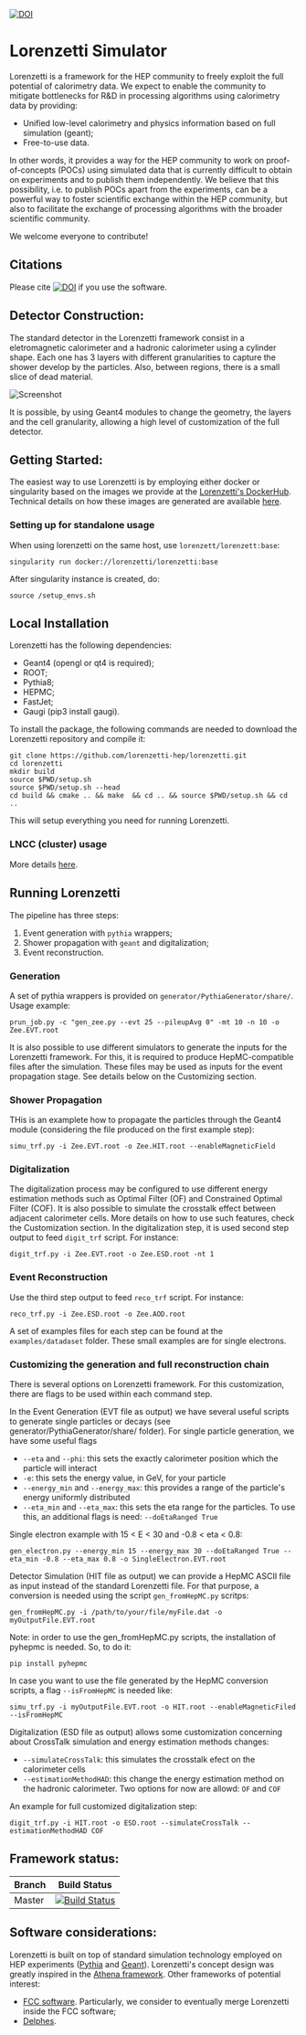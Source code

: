 [![DOI](https://zenodo.org/badge/370090835.svg)](https://zenodo.org/badge/latestdoi/370090835)


# Lorenzetti Simulator

Lorenzetti is a framework for the HEP community to freely exploit the full potential of calorimetry data. We expect to enable the community to mitigate bottlenecks for R&D in processing algorithms using calorimetry data by providing:

 - Unified low-level calorimetry and physics information based on full simulation (geant);
 - Free-to-use data. 
 
In other words, it provides a way for the HEP community to work on proof-of-concepts (POCs) using simulated data that is currently difficult to obtain on experiments and to publish them independently. We believe that this possibility, i.e. to publish POCs apart from the experiments, can be a powerful way to foster scientific exchange within the HEP community, but also to facilitate the exchange of processing algorithms with the broader scientific community.

We welcome everyone to contribute!


## Citations

Please cite [![DOI](https://zenodo.org/badge/370090835.svg)](https://zenodo.org/badge/latestdoi/370090835) if you use the software.

[//]: # (and/or the applicable papers.)


## Detector Construction:

The standard detector in the Lorenzetti framework consist in a eletromagnetic calorimeter and a hadronic calorimeter using a cylinder shape. Each one has 3 layers with different granularities to capture the shower develop by the particles. Also, between regions, there is a small slice of dead material.


![Screenshot](geometry/DetectorATLASModel/doc/cut_view.png)

It is possible, by using Geant4 modules to change the geometry, the layers and the cell granularity, allowing a high level of customization of the full detector.



## Getting Started:

The easiest way to use Lorenzetti is by employing either docker or singularity based on the images we provide at the [Lorenzetti's DockerHub](https://hub.docker.com/r/lorenzetti/lorenzetti). Technical details on how these images are generated are available [here](https://github.com/jodafons/lorenzetti/tree/master/docker).

### Setting up for standalone usage

When using lorenzetti on the same host, use `lorenzett/lorenzett:base`:

```
singularity run docker://lorenzetti/lorenzetti:base
```

After singularity instance is created, do:

```
source /setup_envs.sh
```

## Local Installation

Lorenzetti has the following dependencies:

- Geant4 (opengl or qt4 is required);
- ROOT;
- Pythia8;
- HEPMC;
- FastJet;
- Gaugi (pip3 install gaugi).

To install the package, the following commands are needed to download the Lorenzetti repository and compile it:
```
git clone https://github.com/lorenzetti-hep/lorenzetti.git
cd lorenzetti
mkdir build
source $PWD/setup.sh
source $PWD/setup.sh --head
cd build && cmake .. && make  && cd .. && source $PWD/setup.sh && cd ..
```
This will setup everything you need for running Lorenzetti.

### LNCC (cluster) usage

More details [here](https://github.com/jodafons/lorenzetti/tree/master/docker/cluster).

## Running Lorenzetti

The pipeline has three steps:

1. Event generation with `pythia` wrappers;
2. Shower propagation with `geant` and digitalization;
3. Event reconstruction.

### Generation

A set of pythia wrappers is provided on `generator/PythiaGenerator/share/`. Usage example:

```
prun_job.py -c "gen_zee.py --evt 25 --pileupAvg 0" -mt 10 -n 10 -o Zee.EVT.root
```
It is also possible to use different simulators to generate the inputs for the Lorenzetti framework. For this, it is required to produce HepMC-compatible files after the simulation. These files may be used as inputs for the event propagation stage. See details below on the Customizing section.

### Shower Propagation
THis is an examplete how to propagate the particles through the Geant4 module (considering the file produced on the first example step):
```
simu_trf.py -i Zee.EVT.root -o Zee.HIT.root --enableMagneticField
```

###  Digitalization

The digitalization process may be configured to use different energy estimation methods such as Optimal Filter (OF) and Constrained Optimal Filter (COF). It is also possible to simulate the crosstalk effect between adjacent calorimeter cells. More details on how to use such features, check the Customization section. In the digitalization step, it is used second step output to feed `digit_trf` script. For instance: 

```
digit_trf.py -i Zee.EVT.root -o Zee.ESD.root -nt 1
```

### Event Reconstruction

Use the third step output to feed `reco_trf` script. For instance:

```
reco_trf.py -i Zee.ESD.root -o Zee.AOD.root
```

A set of examples files for each step can be found at the ```examples/datadaset``` folder. These small examples are for single electrons.
### Customizing the generation and full reconstruction chain

There is several options on Lorenzetti framework. For this customization, there are flags to be used within each command step.

In the Event Generation (EVT file as output) we have several useful scripts to generate single particles or decays (see generator/PythiaGenerator/share/ folder). For single particle generation, we have some useful flags

- ```--eta``` and ```--phi```: this sets the exactly calorimeter position which the particle will interact
- ```-e```: this sets the energy value, in GeV, for your particle
- ```--energy_min``` and ```--energy_max```: this provides a range of the particle's energy uniformly distributed
- ```--eta_min``` and ```--eta_max```: this sets the eta range for the particles. To use this, an additional flags is need: ```--doEtaRanged True```

Single electron example with 15 < E < 30 and -0.8 < eta < 0.8:

```gen_electron.py --energy_min 15 --energy_max 30 --doEtaRanged True --eta_min -0.8 --eta_max 0.8 -o SingleElectron.EVT.root```

Detector Simulation (HIT file as output) we can provide a HepMC ASCII file as input instead of the standard Lorenzetti file. For that purpose, a conversion is needed using the script ```gen_fromHepMC.py``` scritps:

```gen_fromHepMC.py -i /path/to/your/file/myFile.dat -o myOutputFile.EVT.root```

Note: in order to use the gen_fromHepMC.py scripts, the installation of pyhepmc is needed. So, to do it:

```
pip install pyhepmc
```

In case you want to use the file generated by the HepMC conversion scripts, a flag ```--isFromHepMC``` is needed like:

```simu_trf.py -i myOutputFile.EVT.root -o HIT.root --enableMagneticFiled --isFromHepMC```

Digitalization (ESD file as output) allows some customization concerning about CrossTalk simulation and energy estimation methods changes:

- ```--simulateCrossTalk```: this simulates the crosstalk efect on the calorimeter cells
- ```--estimationMethodHAD```: this change the energy estimation method on the hadronic calorimeter. Two options for now are allowd: ```OF``` and ```COF```

An example for full customized digitalization step:

```digit_trf.py -i HIT.root -o ESD.root --simulateCrossTalk --estimationMethodHAD COF```


## Framework status:

|  Branch    | Build Status |
| ---------- | ------------ |
|   Master   |[![Build Status](https://travis-ci.org/jodafons/lorenzetti.svg?branch=master)](https://travisci.org/jodafons/lorenzetti)  |

## Software considerations:


Lorenzetti is built on top of standard simulation technology employed on HEP experiments ([Pythia](http://home.thep.lu.se/~torbjorn/Pythia.html) and [Geant](https://geant4.web.cern.ch)). Lorenzetti's concept design was greatly inspired in the [Athena framework](https://gitlab.cern.ch/atlas/athena). Other frameworks of potential interest:

- [FCC software](https://github.com/HEP-FCC/FCCSW). Particularly, we consider to eventually merge Lorenzetti inside the FCC software;
- [Delphes](https://github.com/delphes/delphes).
